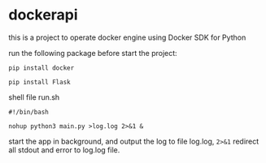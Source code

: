 # dockerapi

this is a project to operate docker engine using Docker SDK for Python

run the following package before start the project:
```shell
pip install docker
```

```shell
pip install Flask
```


shell file run.sh

```shell
#!/bin/bash

nohup python3 main.py >log.log 2>&1 &
```

start the app in background, and output the log to file log.log, `2>&1` redirect all stdout and error to log.log file.
